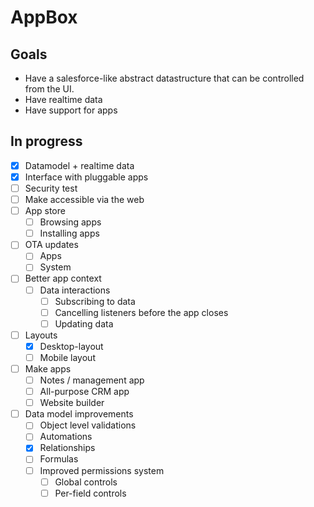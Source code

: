 # AppBox

## Goals

- Have a salesforce-like abstract datastructure that can be controlled from the UI.
- Have realtime data
- Have support for apps

## In progress

- [x] Datamodel + realtime data
- [x] Interface with pluggable apps
- [ ] Security test
- [ ] Make accessible via the web
- [ ] App store
  - [ ] Browsing apps
  - [ ] Installing apps
- [ ] OTA updates
  - [ ] Apps
  - [ ] System
- [ ] Better app context
  - [ ] Data interactions
    - [ ] Subscribing to data
    - [ ] Cancelling listeners before the app closes
    - [ ] Updating data
- [ ] Layouts
  - [x] Desktop-layout
  - [ ] Mobile layout
- [ ] Make apps
  - [ ] Notes / management app
  - [ ] All-purpose CRM app
  - [ ] Website builder
- [ ] Data model improvements
  - [ ] Object level validations
  - [ ] Automations
  - [x] Relationships
  - [ ] Formulas
  - [ ] Improved permissions system
    - [ ] Global controls
    - [ ] Per-field controls
